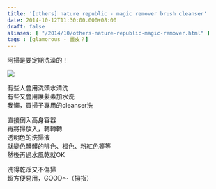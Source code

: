 ```yaml
---
title: '[others] nature republic - magic remover brush cleanser'
date: 2014-10-12T11:30:00.000+08:00
draft: false
aliases: [ "/2014/10/others-nature-republic-magic-remover.html" ]
tags : [glamorous - 畫皮？]
---
```


阿掃是要定期洗澡的！  

[![](https://2.bp.blogspot.com/-IBt1mMHMcro/XE1QdNZsdOI/AAAAAAAAHEs/_lzV5TuQHTU1b6pfBVypt0Urj5-tJtzfgCLcBGAs/s640/15356176426_7749203439_z.jpg)](https://2.bp.blogspot.com/-IBt1mMHMcro/XE1QdNZsdOI/AAAAAAAAHEs/_lzV5TuQHTU1b6pfBVypt0Urj5-tJtzfgCLcBGAs/s1600/15356176426_7749203439_z.jpg)

有些人會用洗頭水清洗  
有些又會用護髮素加水洗  
我懶，買掃子專用的cleanser洗  
  
直接倒入高身容器  
再將掃放入，轉轉轉  
透明色的洗掃液  
就變色髒髒的啡色、橙色、粉紅色等等  
然後再過水風乾就OK  
  
洗得乾淨又不傷掃  
超方便易用，GOOD～（拇指）